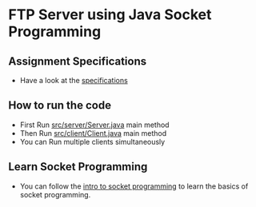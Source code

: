 # FTP Server using Java Socket Programming

## Assignment Specifications
- Have a look at the [specifications](/Offline%201%20|%20FTP%20Server/Assignment%20on%20Socket%20Programming.pdf)

## How to run the code
- First Run [src/server/Server.java](/Offline%201%20|%20FTP%20Server/src/server/Server.java) main method
- Then Run [src/client/Client.java](/Offline%201%20|%20FTP%20Server/src/client/Client.java) main method
- You can Run multiple clients simultaneously

## Learn Socket Programming
- You can follow the [intro to socket programming](/Offline%201%20|%20FTP%20Server/Introduction%20to%20Socket%20Programming.pdf) to learn the basics of socket programming.